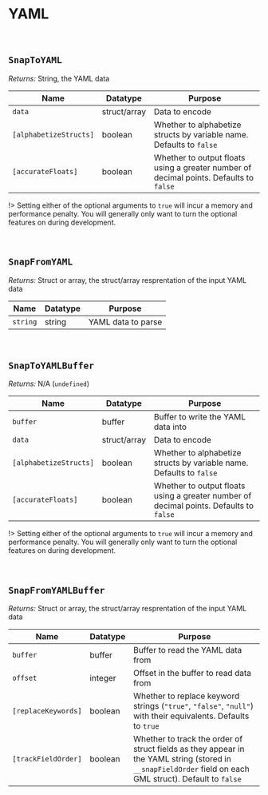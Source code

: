 # YAML

&nbsp;

## `SnapToYAML`

*Returns:* String, the YAML data

|Name                  |Datatype    |Purpose                                                                               |
|----------------------|------------|--------------------------------------------------------------------------------------|
|`data`                |struct/array|Data to encode                                                                        |
|`[alphabetizeStructs]`|boolean     |Whether to alphabetize structs by variable name. Defaults to `false`                  |
|`[accurateFloats]`    |boolean     |Whether to output floats using a greater number of decimal points. Defaults to `false`|

!> Setting either of the optional arguments to `true` will incur a memory and performance penalty. You will generally only want to turn the optional features on during development.

&nbsp;

## `SnapFromYAML`

*Returns:* Struct or array, the struct/array resprentation of the input YAML data

|Name    |Datatype|Purpose           |
|--------|--------|------------------|
|`string`|string  |YAML data to parse|

&nbsp;

## `SnapToYAMLBuffer`

*Returns:* N/A (`undefined`)

|Name                  |Datatype    |Purpose                                                                               |
|----------------------|------------|--------------------------------------------------------------------------------------|
|`buffer`              |buffer      |Buffer to write the YAML data into                                                    |
|`data`                |struct/array|Data to encode                                                                        |
|`[alphabetizeStructs]`|boolean     |Whether to alphabetize structs by variable name. Defaults to `false`                  |
|`[accurateFloats]`    |boolean     |Whether to output floats using a greater number of decimal points. Defaults to `false`|

!> Setting either of the optional arguments to `true` will incur a memory and performance penalty. You will generally only want to turn the optional features on during development.

&nbsp;

## `SnapFromYAMLBuffer`

*Returns:* Struct or array, the struct/array resprentation of the input YAML data

|Name               |Datatype|Purpose                                                                                                                                                  |
|-------------------|--------|---------------------------------------------------------------------------------------------------------------------------------------------------------|
|`buffer`           |buffer  |Buffer to read the YAML data from                                                                                                                        |
|`offset`           |integer |Offset in the buffer to read data from                                                                                                                   |
|`[replaceKeywords]`|boolean |Whether to replace keyword strings (`"true"`, `"false"`, `"null"`) with their equivalents. Defaults to `true`                                            |
|`[trackFieldOrder]`|boolean |Whether to track the order of struct fields as they appear in the YAML string (stored in `__snapFieldOrder` field on each GML struct). Default to `false`|